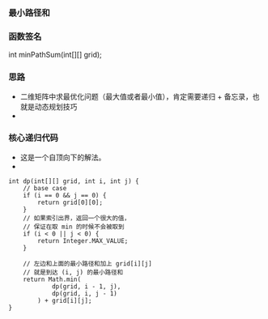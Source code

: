 ### 最小路径和

### 函数签名

int minPathSum(int[][] grid);


### 思路

- 二维矩阵中求最优化问题（最大值或者最小值），肯定需要递归 + 备忘录，也就是动态规划技巧
- 



### 核心递归代码

- 这是一个自顶向下的解法。 
- 
```
int dp(int[][] grid, int i, int j) {
    // base case
    if (i == 0 && j == 0) {
        return grid[0][0];
    }
    // 如果索引出界，返回一个很大的值，
    // 保证在取 min 的时候不会被取到
    if (i < 0 || j < 0) {
        return Integer.MAX_VALUE;
    }

    // 左边和上面的最小路径和加上 grid[i][j]
    // 就是到达 (i, j) 的最小路径和
    return Math.min(
            dp(grid, i - 1, j), 
            dp(grid, i, j - 1)
        ) + grid[i][j];
}
```